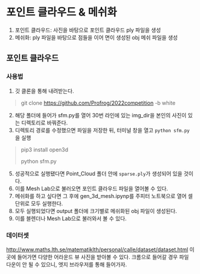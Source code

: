 # 포인트 클라우드 & 메쉬화

1. 포인트 클라우드: 사진을 바탕으로 포인트 클라우드 ply 파일을 생성
2. 메쉬화: ply 파일을 바탕으로 점들을 이어 면이 생성된 obj 메쉬 파일을 생성

## 포인트 클라우드

### 사용법

1. 깃 클론을 통해 내려받는다.   
> git clone https://github.com/Profrog/2022competition -b white

2. 해당 폴더에 들어가 sfm.py를 열어 30번 라인에 있는 img_dir을 본인의 사진이 있는 디렉토리로 바꿔준다.
3. 디렉토리 경로를 수정했으면 파일을 저장한 뒤, 터미널 창을 열고 ```python sfm.py```을 실행  

> pip3 install open3d  
> 
> python sfm.py  

5. 성공적으로 실행됐다면 Point_Cloud 폴더 안에 ```sparse.ply```가 생성되어 있을 것이다.
6. 이를 Mesh Lab으로 불러오면 포인트 클라우드 파일을 열어볼 수 있다.
7. 메쉬화를 하고 싶다면 그 후에 gen_3d_mesh.ipynp를 주피터 노트북으로 열어 셀 단위로 모두 실행한다.
8. 모두 실행되었다면 output 폴더에 크기별로 메쉬화된 obj 파일이 생성된다.
9. 이를 블렌더나 Mesh Lab으로 불러와서 볼 수 있다.

### 데이터셋

http://www.maths.lth.se/matematiklth/personal/calle/dataset/dataset.html
이 곳에 들어가면 다양한 어라운드 뷰 사진을 받아볼 수 있다. 크롬으로 들어갈 경우 파일 다운이 안 될 수 있으니, 엣지 브라우저를 통해 들어가자.

